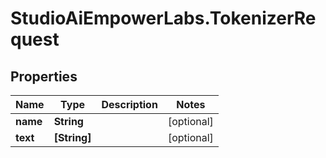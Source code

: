 # StudioAiEmpowerLabs.TokenizerRequest

## Properties

Name | Type | Description | Notes
------------ | ------------- | ------------- | -------------
**name** | **String** |  | [optional] 
**text** | **[String]** |  | [optional] 


